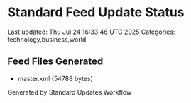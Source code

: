 # Standard Feed Update Status
Last updated: Thu Jul 24 16:33:46 UTC 2025
Categories: technology,business,world

## Feed Files Generated
- master.xml (54788 bytes)

Generated by Standard Updates Workflow
